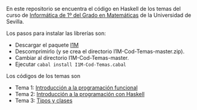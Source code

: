 En este repositorio se encuentra el código en Haskell de los temas del  curso de 
[Informática de 1º del Grado en Matemáticas](http://bit.ly/1WYZ1O9) 
de la Universidad de Sevilla.

Los pasos para instalar las librerías son:

+ Descargar el paquete [I1M](https://github.com/jaalonso/I1M-Cod-Temas/archive/master.zip)
+ Descomprimirlo (y se crea el directorio I1M-Cod-Temas-master.zip).
+ Cambiar al directorio I1M-Cod-Temas-master.
+ Ejecutar `cabal install I1M-Cod-Temas.cabal`

Los códigos de los temas son

+ Tema 1: [Introducción a la programación funcional
          ](https://github.com/jaalonso/I1M-Cod-Temas/blob/master/src/I1M/Temas/T1.hs)
+ Tema 2: [Introducción a la programación con Haskell
          ](https://github.com/jaalonso/I1M-Cod-Temas/blob/master/src/I1M/Temas/T2.hs)
+ Tema 3: [Tipos y clases
          ](https://github.com/jaalonso/I1M-Cod-Temas/blob/master/src/I1M/Temas/T3.hs)

